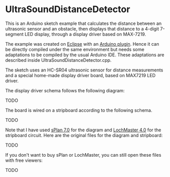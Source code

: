 UltraSoundDistanceDetector
==========================

This is an Arduino sketch example that calculates the distance between an ultrasonic sensor and an obstacle, then displays that distance to a 4-digit 7-segment LED display, through a display driver based on MAX-7219.

The example was created on [Eclipse](http://www.eclipse.org/) with an [Arduino plugin](http://www.baeyens.it/eclipse/).
Hence it can be directly compiled under the same environment but needs some adaptations to be compiled by the usual Arduino IDE. These adaptations are described inside UltraSoundDistanceDetector.cpp.

The sketch uses an HC-SR04 ultrasonic sensor for distance measurements and a special home-made display driver board, based on MAX7219 LED driver.

The display driver schema follows the following diagram:

TODO 

The board is wired on a stripboard according to the following schema.

TODO

Note that I have used [sPlan 7.0](TODO) for the diagram and [LochMaster 4.0](TODO) for the stripboard circuit.
Here are the original files for the diagram and stripboard:

TODO

If you don't want to buy sPlan or LochMaster, you can still open these files with free viewers:

TODO
